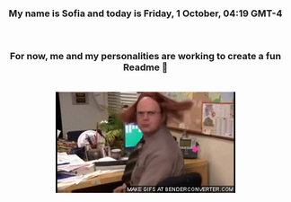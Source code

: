 


<div align="center">
<h3 >My name is Sofia and today is Friday, 1 October, 04:19 GMT-4</h3><br>
<h3 >For now, me and my personalities are working to create a fun Readme 👋
</h3><br>
<img src='img/dwight.gif' alt='working...'/>
</div>
